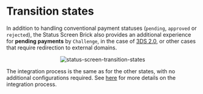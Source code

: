 # Transition states

In addition to handling conventional payment statuses (`pending`, `approved` or `rejected`), the Status Screen Brick also provides an additional experience for **pending payments** by `Challenge`, in the case of [3DS 2.0](/developers/en/docs/checkout-bricks/how-tos/improve-payment-approval/3ds), or other cases that require redirection to external domains.

<center>

![status-screen-transition-states](checkout-bricks/status-screen-transition-states-en.gif)

</center>

The integration process is the same as for the other states, with no additional configurations required. See [here](/developers/en/docs/checkout-bricks/status-screen-brick/default-rendering) for more details on the integration process.